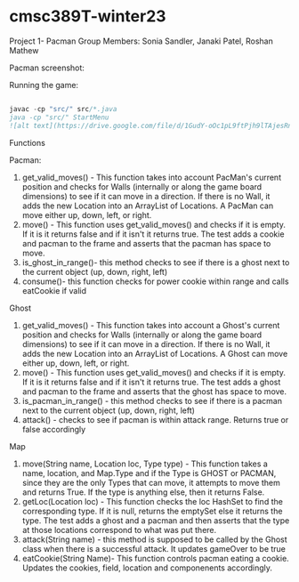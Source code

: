 # cmsc389T-winter23
Project 1- Pacman
Group Members: Sonia Sandler, Janaki Patel, Roshan Mathew

Pacman screenshot:

Running the game:
``` java

javac -cp "src/" src/*.java
java -cp "src/" StartMenu
![alt text](https://drive.google.com/file/d/1GudY-oOc1pL9ftPjh9lTAjesRn4_NwKx/view?usp=sharing).
```

Functions

Pacman:
1. get_valid_moves() - This function takes into account PacMan's current position and checks for Walls (internally or along the game board dimensions) to see if it can move in a direction. If there is no Wall, it adds the new Location into an ArrayList of Locations. A PacMan can move either up, down, left, or right.
2. move() - This function uses get_valid_moves() and checks if it is empty. If it is it returns false and if it isn't it returns true. The test adds a cookie and pacman to the frame and asserts that the pacman has space to move.
3. is_ghost_in_range()- this method checks to see if there is a ghost next to the current object (up, down, right, left)
4. consume()- this function checks for power cookie within range and calls eatCookie if valid

Ghost
1. get_valid_moves() - This function takes into account a Ghost's current position and checks for Walls (internally or along the game board dimensions) to see if it can move in a direction. If there is no Wall, it adds the new Location into an ArrayList of Locations. A Ghost can move either up, down, left, or right.
2. move() - This function uses get_valid_moves() and checks if it is empty. If it is it returns false and if it isn't it returns true. The test adds a ghost and pacman to the frame and asserts that the ghost has space to move.
3. is_pacman_in_range() - this method checks to see if there is a pacman next to the current object (up, down, right, left)
4. attack() - checks to see if pacman is within attack range. Returns true or false accordingly

Map
1. move(String name, Location loc, Type type) - This function takes a name, location, and Map.Type and if the Type is GHOST or PACMAN, since they are the only Types that can move, it attempts to move them and returns True. If the type is anything else, then it returns False.
2. getLoc(Location loc) - This function checks the loc HashSet to find the corresponding type. If it is null, returns the emptySet else it returns the type. The test adds a ghost and a pacman and then asserts that the type at those locations correspond to what was put there.
3. attack(String name) - this method is supposed to be called by the Ghost class when there is a successful attack. It updates gameOver to be true
4. eatCookie(String Name)- This function controls pacman eating a cookie. Updates the cookies, field, location and componenents accordingly. 
